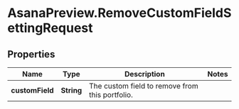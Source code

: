 # AsanaPreview.RemoveCustomFieldSettingRequest

## Properties

Name | Type | Description | Notes
------------ | ------------- | ------------- | -------------
**customField** | **String** | The custom field to remove from this portfolio. | 



